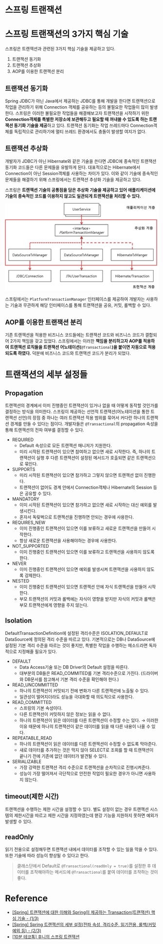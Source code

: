 # 스프링 트랜잭션
# 스프링 트랜잭션의 3가지 핵심 기술

스프링은 트랜잭션과 관련된 3가지 핵심 기술을 제공하고 있다.

1. 트랜잭션 동기화
2. 트랜잭션 추상화
3. AOP를 이용한 트랜잭션 분리

## 트랜잭션 동기화

Spring JDBC가 아닌 Java에서 제공하는 JDBC를 통해 개발을 한다면 트랜잭션으로 작업을 관리하기 위해 Connection 객체를 공유하는 등의 불필요한 작업들이 많이 발생한다. 스프링은 이러한 불필요한 작업들을 해결해보고자 트랜잭션을 시작하기 위한 **Connection객체를 특별한 저장소에 보관해두고 필요할 때 꺼내쓸 수 있도록 하는 트랜잭션 동기화 기술을 제공**하고 있다. 트랜잭션 동기화는 작업 쓰레드마다 Connection객체를 독립적으로 관리하기에 멀티 쓰레드 환경에서도 충돌이 발생할 여지가 없다.

## 트랜잭션 추상화

개발자가 JDBC가 아닌 Hibernate와 같은 기술을 쓴다면 JDBC에 종속적인 트랜잭션 동기화 코드들은 다른 문제들을 유발하게 된다. 대표적으로는 Hibernate에서 Connection이 아닌 Session객체를 사용하는 차이가 있다. 이와 같이 기술에 종속적인 문제들을 해결하기 위해 스프링에서는 트랜잭션 추상화 기술을 제공하고 있다.

스프링은 **트랜잭션 기술의 공통점을 담은 추상화 기술을 제공하고 있어 애플리케이션에 기술의 종속적인 코드를 이용하지 않고도 일관되게 트랜잭션을 처리할 수 있다.**

![Untitled](img/springTransactionArchitecture.png)

스프링에서는  `PlatformTransactionManager` 인터페이스를 제공하여 개발자는 사용하는 기술과 무관하게 해당 인터페이스를 통해 트랜잭션을 공유, 커밋, 롤백할 수 있다.

## AOP를 이용한 트랜잭션 분리

기존 트랜잭션을 적용한 비즈니스 코드들에는 트랜잭션 코드와 비즈니스 코드가 결합되어 2가지 책임을 갖고 있었다. 스프링에서는 이러한 **책임을 분리하고자 AOP를 적용하여 트랜잭션 로직들을 트랜잭션 어노테이션(**`@Transactional`**)을 붙이면 자동으로 적용되도록 하였다.** 덕분에 비즈니스 코드와 트랜잭션 코드가 분리가 되었다.

# 트랜잭션의 세부 설정들

## Propagation

트랜잭션의 경계에서 이미 진행중인 트랜잭션이 있거나 없을 때 어떻게 동작할 것인가를 결정하는 방식을 의미한다. 스프링이 제공하는 선언적 트랜잭션(어노테이션을 통한 트랜잭션 선언)의 장점 중 하나는 여러 트랜잭션 적용 범위를 묶어서 커다란 하나의 트랜잭션 경계를 만들 수 있다는 점이다. 개발자들은 `@Transactional`의 propagation 속성을 통해 트랜잭션의 전파 여부를 결정할 수 있다.

- REQUIRED
    - Default 속성으로 모든 트랜잭션 매니저가 지원한다.
    - 미리 시작된 트랜잭션이 있으면 참여하고 없으면 새로 시작한다. 즉, 하나의 트랜잭션이 실행 후 다른 트랜잭션이 설정된 메서드가 호출되면 같은 트랜잭션으로 묶인다.
- SUPPORTS
    - 미리 시작된 트랜잭션이 있으면 참가하고 그렇지 않으면 트랜잭션 없이 진행한다.
    - 트랜잭션이 없어도 경계 안에서 Connection객체나 Hibernate의 Session 등은 공유할 수 있다.
- MANDATORY
    - 이미 시작된 트랜잭션이 있으면 참가하고 없으면 새로 시작하는 대신 예외를 발생시킨다.
    - 혼자서 독맂벅으로 트랜잭션을 진행하면 안되는 경우에 사용한다.
- REQUIRES_NEW
    - 이미 진행중인 트랜잭션이 있으면 이를 보류하고 새로운 트랜잭션을 만들어 시작한다.
    - 항상 새로운 트랜잭션을 사용해야하는 경우에 사용한다.
- NOT_SUPPORTED
    - 이미 진행중인 트랜잭션이 있으면 이를 보류하고 트랜잭션을 사용하지 않도록 한다.
- NEVER
    - 이미 진행중인 트랜잭션이 있으면 예외를 발생시켜 트랜잭션을 사용하지 않도록 강제한다.
- NESTED
    - 이미 진행중인 트랜잭션이 있으면 트랜잭션 안에 자식 트랜잭션을 만들어 시작한다.
    - 부모 트랜잭션의 커밋과 롤백에는 자식이 영향을 받지만 자식의 커밋과 롤백은 부모 트랜잭션에게 영향을 주지 않는다.

## Isolation

DefaultTransactionDefinition에 설정된 격리수준은 ISOLATION_DEFAULT로 DataSource에 정의된 격리 수준을 따르고 있다. 기본적으로는 DB나 DataSource에 설정된 기본 격리 수준을 따르는 것이 좋지만, 특별한 작업을 수행하는 메소드라면 독자적으로 지정해줄 필요가 있다.

- DEFAULT
    - Data Access기술 또는 DB Driver의 Default 설정을 따른다.
    - 대부분의 DB들은 READ_COMMITED를 기본 격리수준으로 가진다. (드라이버와 DB문서를 참고해서 기본 격리 수준을 확인해야 한다.)
- READ_UNCOMMITTED
    - 하나의 트랜잭션이 커밋되기 전에 변화가 다른 트랜잭션에 노출될 수 있다.
    - 일관성이 떨어지더라도 성능을 극대화할 때 의도적으로 사용한다.
- READ_COMMITTED
    - 스프링의 기본 속성이다.
    - 다른 트랜잭션이 커밋하지 않은 정보는 읽을 수 없다.
    - 하나의 트랜잭션이 읽은 데이터를 다른 트랜잭션이 수정할 수는 있다. → 이러한 이유 때문에 하나의 트랜잭션이 같은 데이터를 읽을 때 다른 내용이 나올 수 있다.
- REPEATABLE_READ
    - 하나의 트랜잭션이 읽은 데이터를 다른 트랜잭션이 수정할 수 없도록 막아준다.
    - 새로 데이터를 추가하는 것은 막지 않아 SELECT로 조회를 할 때 트랜잭션이 끝나기 전에 기존에 없던 데이터가 발견될 수 있다.
- SERIALIZABLE
    - 가장 강력한 트랜잭션 격리 수준으로 트랜잭션을 순차적으로 진행시켜준다.
    - 성능이 가장 떨어져서 극단적으로 안전한 작업이 필요한 경우가 아니면 사용하지 않는다.

## timeout(제한 시간)

트랜잭션을 수행하는 제한 시간을 설정할 수 있다. 별도 설정이 없는 경우 트랜잭션 시스템의 제한시간을 따르고 제한 시간을 지정하였는데 핻강 기능을 지원하지 못하면 예외가 발생할 수 있다.

## readOnly

읽기 전용으로 설정해두면 트랜잭션 내에서 데이터를 조작할 수 있는 일을 막을 수 있다. 또한 기술에 따라 성능이 향상될 수 있다고 한다.

> 클래스단에서 Default로 `@Transactional(readOnly = true)`를 설정한 후 데이터를 조작해야하는 메서드에 `@Transactional`를 붙여 데이터를 조작하는 것이 좋다.
>

# Reference
- [[Spring] 트랜잭션에 대한 이해와 Spring이 제공하는 Transaction(트랜잭션) 핵심 기술 - (1/3)](https://mangkyu.tistory.com/154)
- [[Spring] Spring 트랜잭션의 세부 설정(전파 속성, 격리수준, 읽기전용, 롤백/커밋 예외 등) - (2/3)](https://mangkyu.tistory.com/169)
- [[10분 테코톡] 후니의 스프링 트랜잭션](https://www.youtube.com/watch?v=cc4M-GS9DoY)
